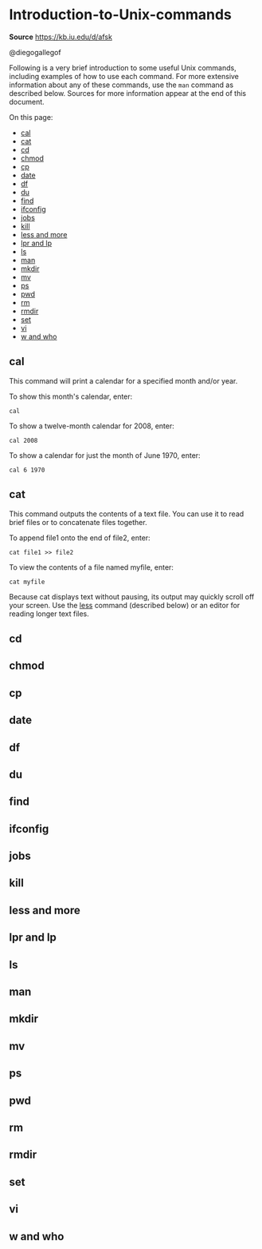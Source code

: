 # Introduction-to-Unix-commands

**Source** <https://kb.iu.edu/d/afsk>

@diegogallegof

Following is a very brief introduction to some useful Unix commands, including examples of how to use each command. For more extensive information about any of these commands, use the `man` command as described below. Sources for more information appear at the end of this document.

On this page:


* [cal](#cal)
* [cat](#cat)
* [cd](#cd)
* [chmod](#chmod)
* [cp](#cp)
* [date](#date)
* [df](#df)
* [du](#du)
* [find](#find)
* [ifconfig](#ifconfig)
* [jobs](#jobs)
* [kill](#kill)
* [less and more](#less-and-more)
* [lpr and lp](#lpr-and-lp)
* [ls](#ls)
* [man](#man)
* [mkdir](#mkdir)
* [mv](#mv)
* [ps](#ps)
* [pwd](#pwd)
* [rm](#rm)
* [rmdir](#rmdir)
* [set](#set)
* [vi](#vi)
* [w and who](#w-and-who)

## cal

This command will print a calendar for a specified month and/or year.

To show this month's calendar, enter:

`cal`

To show a twelve-month calendar for 2008, enter:

`cal 2008`

To show a calendar for just the month of June 1970, enter:

`cal 6 1970`

## cat

This command outputs the contents of a text file. You can use it to read brief files or to concatenate files together.

To append file1 onto the end of file2, enter:

`cat file1 >> file2`

To view the contents of a file named myfile, enter:

`cat myfile`

Because cat displays text without pausing, its output may quickly scroll off your screen. Use the [less](#less-and-more) command (described below) or an editor for reading longer text files.

## cd

## chmod

## cp

## date

## df

## du

## find

## ifconfig

## jobs

## kill

## less and more

## lpr and lp

## ls

## man

## mkdir

## mv

## ps

## pwd

## rm

## rmdir

## set

## vi

## w and who
